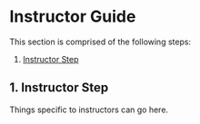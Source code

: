 # Instructor Guide

This section is comprised of the following steps:

1. [Instructor Step](admin-guide.md#1-instructor-step)

## 1. Instructor Step

Things specific to instructors can go here.


